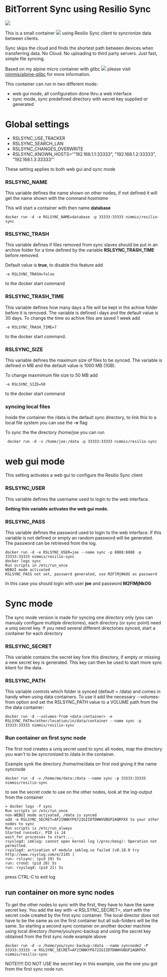 BitTorrent Sync using Resilio Sync
==================================

![](https://img.shields.io/docker/pulls/nimmis/resilio-sync.svg)

This is a small container [![](https://images.microbadger.com/badges/image/nimmis/resilio-sync.svg)](https://microbadger.com/images/nimmis/resilio-sync "Get your own image badge on microbadger.com") using Resilio Sync client to syncronize data between clients.

Sync skips the cloud and finds the shortest path between devices when transferring data. No Cloud. No uploading to third party servers. Just fast, simple file syncing.

Based on my alpine micro container with glibc [![](https://images.microbadger.com/badges/image/nimmis/alpine-glibc.svg)](https://microbadger.com/images/nimmis/alpine-glibc "Get your own image badge on microbadger.com") please visit [nimmis/alpine-glibc](https://registry.hub.docker.com/u/nimmis/alpine-glibc/) for more information.

This container can run in two different mode:

* web gui mode, all configuration done thru a web interface
* sync mode, sync predefined directory with secret key supplied or generated

# Global settings


- RSLSYNC_USE_TRACKER
- RSLSYNC_SEARCH_LAN
- RSLSYNC_CHANGES_OVERWRITE
- RSLSYNC_KNOWN_HOSTS='"192.168.1.1:33333", "192.168.1.2:33333", "192.168.1.3:33333"'

These setting applies to both web gui and sync mode

### RSLSYNC_NAME

This variable defines the name shown on other nodes, if not defined it will get the name shown with the command *hostname*

This will start a container with then name **database**

	docker run -d -e RSLSYNC_NAME=database -p 33333:33333 nimmis/resilio-sync

### RSLSYNC_TRASH

This variable defines if files removed from sync slaves should be put in an archive folder for a time defined by the variable **RSLSYNC&#95;TRASH&#95;TIME** before removed.

Default value is **true**, to disable this feature add

	-e RSLSYNC_TRASH=false

to the docker start command

### RSLSYNC&#95;TRASH_TIME

This variable defines how many days a file will be kept in the achive folder before it is removed. The variable is defined i days and the default value is 30 days. To change the time so achive files are saved 1 week add

	-e RSLSYNC_TRASH_TIME=7

to the docker start command.

### RSLSYNC_SIZE

This variable defines the maximum size of files to be synced. The variable is defined in MB and the default value is 1000 MB (1GB).

To change maxmimum file size to 50 MB add

	-e RSLSYNC_SIZE=50

to the docker start command

### syncing local files

Inside the container the /data is the default sync directory, to link this to a local file system you can use the **-v** flag

To sync the the directory /home/joe you can run

	 docker run -d -v /home/joe:/data -p 33333:33333 nimmis/resilio-sync

# web gui mode

This setting activates a web gui to configure the Resilio Sync client

### RSLSYNC_USER

This variable defines the username used to login to the web interface.

**Setting this variable activates the web gui mode.**

### RSLSYNC_PASS

This variable defines the password used to login to the web interface. If this variable is not defined or empty an random password will be generated. The password can be retrieved from the log.

	docker run -d -e RSLSYNC_USER=joe --name sync -p 8888:8888 -p 33333:33333 nimmis/resilio-sync
	docker logs sync
	Run scripts in /etc/run_once
	WEBUI mode activated
	RSLSYNC_PASS not set, password generated, use M2FlMjNkOG as password

In this case you should login with user **joe** and password **M2FlMjNkOG**

# Sync mode

The sync mode version is made for syncing one directory only (you can manualy configure multiple directories), each directory (or sync point) need a uniq secret key. If you need several different directories synced, start a container for each directory

### RSLSYNC_SECRET

This variable contains the secret key fore this directory, if empty or missing a new secret key is generated. This key can then be used to start more sync klient for the data.

### RSLSYNC_PATH

This variable controls which folder is synced (default = /data) and comes in handy when using data containers.
To use it add the necessary --volumes-from option and set the RSLSYNC_PATH value to a VOLUME path from the the data container:

	docker run -d --volumes-from <data-container> -e RSLSYNC_PATH=/other/location/in/data/container --name sync -p 33333:33333 nimmis/resilio-sync


### Run container on first sync node

The first nod creates a uniq secret used to sync all nodes, map the directory you wan't to be syncronized to /data in the container.

Example synk the directory /home/me/data on first nod giving it the name syncnode

	docker run -d -v /home/me/data:/data --name sync -p 33333:33333 nimmis/resilio-sync


to see the secret code to use on the other nodes, look at the log-output from the container

	> docker logs -f sync
	Run scripts in /etc/run_once
	non-WEBUI mode activated, /data is synced
	add -e RSLSYNC_SECRET=AF2INNKYP672IGIIDTDWWVUBGP2AQRFKX to your other nodes to sync
	Run scripts is /etc/run_always
	Started runsvdir, PID is 14
	wait for processes to start....
	rsyslogd: imklog: cannot open kernel log (/proc/kmsg): Operation not permitted.
	rsyslogd: activation of module imklog.so failed [v8.18.0 try http://www.rsyslog.com/e/2145 ]
	run: rslsync: (pid 19) 5s
	run: crond: (pid 20) 5s
	run: rsyslogd: (pid 21) 5s

press CTRL-C to exit log

## run container on more sync nodes

To get the other nodes to sync with the first, they have to have the same secret key.
You add the key with -e RSLSYNC_SECRET=<secret key>, start with the secret code created
by the first sync container. The local director does not have to be the same as on the
first container but all sub-folders will be the same. So starting a second sync container
on another docker machine using local directory /home/you/sync-backup and using the secret
key obtained from the first sync node example above

	docker run -d -v /home/you/sync-backup:/data --name syncnode2 -P 33333:33333 -e RSLSYNC_SECRET=AF2INNKYP672IGIIDTDWWVUBGP2AQRFKX nimmis/resilio-sync

NOTE!!!!! DO NOT USE the secret key in this example, use the one you got from the first sync node run.

